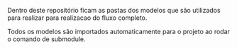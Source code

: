 Dentro deste repositório ficam as pastas dos modelos que são utilizados para realizar para realizacao do fluxo completo.

Todos os modelos são importados automaticamente para o projeto ao rodar o comando de submodule.